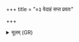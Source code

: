 +++
title = "०३ वेदाहं सप्त प्रवतः"

+++
<details><summary>मूलम् (GR)</summary>

वेदाहं सप्त प्रवतः  
सप्त वेद परावतः ।  
शिरो यज्ञस्याहं वेद  
सोमं चास्यां विचक्षणम् ॥
</details>